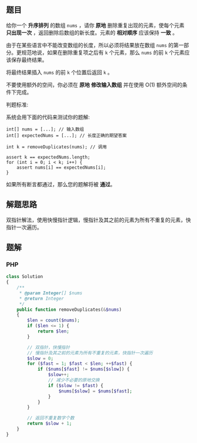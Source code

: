 ## 题目

给你一个 **升序排列** 的数组 `nums` ，请你 **原地** 删除重复出现的元素，使每个元素 **只出现一次** ，返回删除后数组的新长度。元素的 **相对顺序** 应该保持 **一致** 。

由于在某些语言中不能改变数组的长度，所以必须将结果放在数组 `nums` 的第一部分。更规范地说，如果在删除重复项之后有 `k` 个元素，那么 `nums` 的前 `k` 个元素应该保存最终结果。

将最终结果插入 `nums` 的前 `k` 个位置后返回 `k` 。

不要使用额外的空间，你必须在 **原地** **修改输入数组** 并在使用 O(1) 额外空间的条件下完成。

判题标准:

系统会用下面的代码来测试你的题解:

```
int[] nums = [...]; // 输入数组
int[] expectedNums = [...]; // 长度正确的期望答案

int k = removeDuplicates(nums); // 调用

assert k == expectedNums.length;
for (int i = 0; i < k; i++) {
    assert nums[i] == expectedNums[i];
}
```

如果所有断言都通过，那么您的题解将被 **通过**。

## 解题思路

双指针解法，使用快慢指针逻辑，慢指针及其之前的元素为所有不重复的元素，快指针一次遍历。

## 题解

### PHP

```PHP
class Solution 
{
    /**
     * @param Integer[] $nums
     * @return Integer
     */
    public function removeDuplicates(&$nums) 
    {
        $len = count($nums);
        if ($len <= 1) {
            return $len;
        }

        // 双指针，快慢指针
        // 慢指针及其之前的元素为所有不重复的元素，快指针一次遍历
        $slow = 0;
        for ($fast = 1; $fast < $len; ++$fast) {
            if ($nums[$fast] != $nums[$slow]) {
                $slow++;
                // 减少不必要的原地交换
                if ($slow != $fast) {
                    $nums[$slow] = $nums[$fast];
                }
            }
        }

        // 返回不重复数字个数
        return $slow + 1;
    }
}
```
